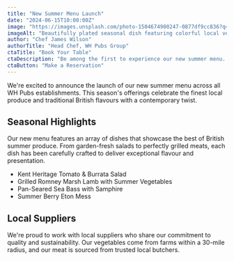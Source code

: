 ```yaml
---
title: "New Summer Menu Launch"
date: "2024-06-15T10:00:00Z"
image: "https://images.unsplash.com/photo-1504674900247-0877df9cc836?q=80&w=2070&auto=format&fit=crop"
imageAlt: "Beautifully plated seasonal dish featuring colorful local vegetables and herbs"
author: "Chef James Wilson"
authorTitle: "Head Chef, WH Pubs Group"
ctaTitle: "Book Your Table"
ctaDescription: "Be among the first to experience our new summer menu. Book your table today at any of our establishments."
ctaButton: "Make a Reservation"
---
```


We're excited to announce the launch of our new summer menu across all WH Pubs establishments. This season's offerings celebrate the finest local produce and traditional British flavours with a contemporary twist.

## Seasonal Highlights

Our new menu features an array of dishes that showcase the best of British summer produce. From garden-fresh salads to perfectly grilled meats, each dish has been carefully crafted to deliver exceptional flavour and presentation.

- Kent Heritage Tomato & Burrata Salad
- Grilled Romney Marsh Lamb with Summer Vegetables
- Pan-Seared Sea Bass with Samphire
- Summer Berry Eton Mess

## Local Suppliers

We're proud to work with local suppliers who share our commitment to quality and sustainability. Our vegetables come from farms within a 30-mile radius, and our meat is sourced from trusted local butchers.